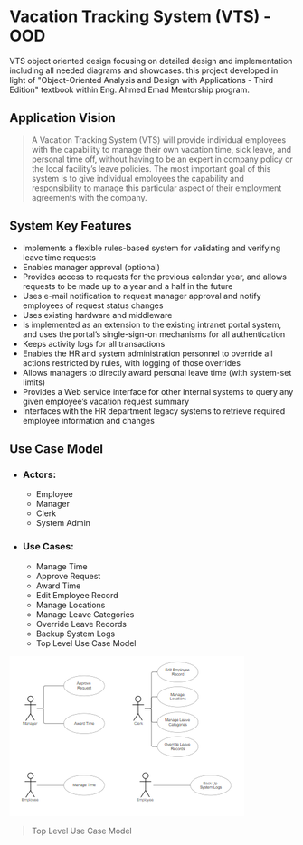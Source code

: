 # Vacation Tracking System (VTS) - OOD
VTS object oriented design focusing on detailed design and implementation including all needed diagrams and showcases.
this project developed in light of "Object-Oriented Analysis and Design with Applications - Third Edition" textbook within Eng. Ahmed Emad Mentorship program.
## Application Vision
>A Vacation Tracking System (VTS) will provide individual employees with the
capability to manage their own vacation time, sick leave, and personal time off,
without having to be an expert in company policy or the local facility’s leave
policies.
The most important goal of this system is to give individual employees the capability
and responsibility to manage this particular aspect of their employment
agreements with the company.
## System Key Features
- Implements a flexible rules-based system for validating and verifying leave
time requests
- Enables manager approval (optional)
- Provides access to requests for the previous calendar year, and allows
requests to be made up to a year and a half in the future
- Uses e-mail notification to request manager approval and notify employees
of request status changes
- Uses existing hardware and middleware
- Is implemented as an extension to the existing intranet portal system, and
uses the portal’s single-sign-on mechanisms for all authentication
- Keeps activity logs for all transactions
- Enables the HR and system administration personnel to override all actions
restricted by rules, with logging of those overrides
- Allows managers to directly award personal leave time (with system-set
limits)
- Provides a Web service interface for other internal systems to query any
given employee’s vacation request summary
- Interfaces with the HR department legacy systems to retrieve required
employee information and changes
## Use Case Model
- ### Actors:
    - Employee
    - Manager
    - Clerk
    - System Admin
- ### Use Cases:
    - Manage Time
    - Approve Request
    - Award Time
    - Edit Employee Record
    - Manage Locations
    - Manage Leave Categories
    - Override Leave Records
    - Backup System Logs
    - Top Level Use Case Model

![](https://github.com/au3m/Vacation-Tracking-System-OOD-/blob/main/assets/top%20level%20use%20case%20model.png?raw=true)
> Top Level Use Case Model
